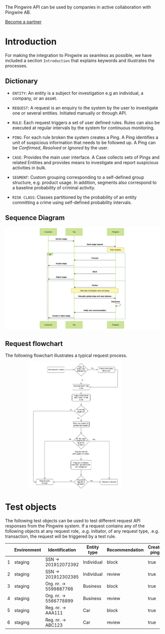 The Pingwire API can be used by companies in active collaboration with Pingwire AB.

 <a href="mailto:sales@pingwire.io">Become a partner</a>


# Introduction
For making the integration to Pingwire as seamless as possible, we have included a section `Introduction` that explains keywords and illustrates the processes.

## Dictionary

- `ENTITY`: An entity is a subject for investigation e.g an individual, a company, or an asset.
- `REQUEST`: A request is an enquiry to the system by the user to investigate one or several entities. Initiated manually or through API.
- `RULE`: Each request triggers a set of user defined rules. Rules can also be executed at regular intervals by the system for continuous monitoring.
- `PING`: For each rule broken the system creates a Ping. A Ping identifies a unit of suspicious information that needs to be followed up. A Ping can be <em>Confirmed</em>, <em>Resolved</em> or <em>Ignored</em> by the user.

- `CASE`: Provides the main user interface. A Case collects sets of Pings and related Entities and provides means to investigate and report suspicious activities in bulk.
- `SEGMENT`: Custom grouping corresponding to a self-defined group structure, e.g. product usage. In addition, segments also correspond to a baseline probability of criminal activity.
- `RISK CLASS`: Classes partitioned by the probability of an entity committing a crime using self-defined probability intervals.

## Sequence Diagram

<img src="assets/seq-diagram.svg"  />

## Request flowchart
The following flowchart illustrates a typical request process.

<img src="assets/Request_flowchart.png" width="60%" style="margin-left: 15%" />

# Test objects

The following test objects can be used to test different request API responses from the Pingwire system. If a request contains any of the following objects at any request role, .e.g. initiator, of any request type, .e.g. transaction, the request will be triggered by a test rule.

|   | Environment | Identification | Entity type  | Recommendation | Create ping |
|---|------------|--------------------------------|--------------|----------------|-------------|
| 1 |   staging  |          SSN -> 201912072392          |  Individual  |      block     |     true    |
| 2 |   staging  |          SSN -> 201912302385          |  Individual  |     review     |     true    |
| 3 |   staging  |          Org. nr. -> 5599887766          |  Business  |      block     |     true    |
| 4 |   staging  |          Org. nr. -> 5566778899          |  Business  |     review     |     true    |
| 5 |   staging  |          Reg. nr. -> AAA111          |  Car  |      block     |     true    |
| 6 |   staging  |          Reg. nr. -> ABC123          |  Car  |     review     |     true    |
